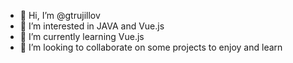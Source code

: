 - 👋 Hi, I’m @gtrujillov
- 👀 I’m interested in JAVA and Vue.js
- 🌱 I’m currently learning Vue.js 
- 💞️ I’m looking to collaborate on some projects to enjoy and learn

<!---
gtrujillov/gtrujillov is a ✨ special ✨ repository because its `README.md` (this file) appears on your GitHub profile.
You can click the Preview link to take a look at your changes.
--->
